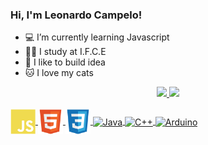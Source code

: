 ### Hi, I'm Leonardo Campelo!

- 💻 I’m currently learning Javascript
- 🧑‍🎓 I study at I.F.C.E
- 🔧 I like to build idea 
- 🐱 I love my cats


<div align="center">
  <a href="https://github.com/LeoCosta7?tab=repositories">
  <img height="160em" src="https://github-readme-stats.vercel.app/api?username=LeoCosta7&show_icons=true&theme=highcontrast&include_all_commits=true&count_private=true"/>
  <img height="160em" src="https://github-readme-stats.vercel.app/api/top-langs/?username=LeoCosta7&layout=compact&langs_count=7&theme=highcontrast"/>
</div>
  
<div style="display: inline_block"><br>
  <img align="center" alt="Js" height="40" width="40" src="https://raw.githubusercontent.com/devicons/devicon/master/icons/javascript/javascript-plain.svg">
  <img align="center" alt="HTML" height="40" width="40" src="https://raw.githubusercontent.com/devicons/devicon/master/icons/html5/html5-original.svg">
  <img align="center" alt="CSS" height="40" width="40" src="https://raw.githubusercontent.com/devicons/devicon/master/icons/css3/css3-original.svg">
  <img align="center" alt="Java" height="40" width="45" img src="https://cdn.jsdelivr.net/gh/devicons/devicon/icons/java/java-original.svg">
  <img align="center" alt="C++" height="40" width="45" img src="https://cdn.jsdelivr.net/gh/devicons/devicon/icons/cplusplus/cplusplus-original.svg">
  <img align="center" alt="Arduino" height="50" width="45" src="https://cdn.jsdelivr.net/gh/devicons/devicon/icons/arduino/arduino-original-wordmark.svg">
</div>
